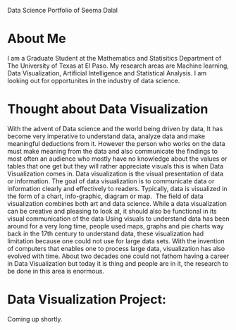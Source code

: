 Data Science Portfolio of Seema Dalal

# About Me
I am a Graduate Student at the Mathematics and Statisitics Department of The University of Texas at El Paso.
My research areas are Machine learning, Data Visualization, Artificial Intelligence and Statistical Analysis. 
I am looking out for opportunites in the industry of data science. 

# Thought about Data Visualization
With the advent of Data science and the world being driven by data, It has become very imperative to understand data, analyze data and make meaningful deductions from it. However the person who works on the data must make meaning from the data and also communicate the findings to most often an audience who mostly have no knowledge about the values or tables that one get but they will rather appreciate visuals this is when Data Visualization comes in.
Data visualization is the visual presentation of data or information. The goal of data visualization is to communicate data or information clearly and effectively to readers. Typically, data is visualized in the form of a chart, info-graphic, diagram or map. 
The field of data visualization combines both art and data science. While a data visualization can be creative and pleasing to look at, it should also be functional in its visual communication of the data
Using visuals to understand data has been around for a very long time, people used maps, graphs and pie charts way back in the 17th century to understand data, these visualization had limitation because one could not use for large data sets. With the invention of computers that enables one to process large data, visualization has also evolved with time. About two decades one could not fathom having a career in Data Visualization but today it is thing and people are in it, the research to be done in this area is enormous. 

# Data Visualization Project:
Coming up shortly. 

